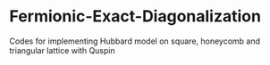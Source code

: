 # Fermionic-Exact-Diagonalization
Codes for implementing Hubbard model on square, honeycomb and triangular lattice with Quspin

